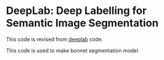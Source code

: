# DeepLab: Deep Labelling for Semantic Image Segmentation

This code is revised from [deeplab](https://github.com/tensorflow/models/tree/master/research/deeplab) code.

This code is used to make bonnet segmentation model.
